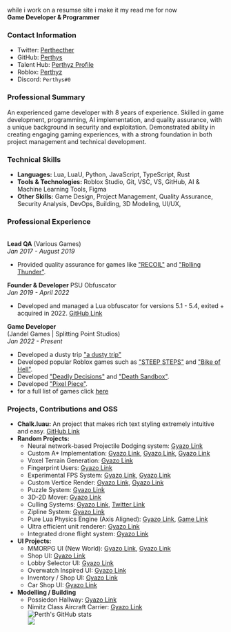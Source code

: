 while i work on a resumse site i make it my read me for now
\
**Game Developer & Programmer**
### Contact Information
- Twitter: [Perthecther](https://twitter.com/Perthecther)
- GitHub: [Perthys](https://github.com/Perthys)
- Talent Hub: [Perthyz Profile](https://talent.roblox.com/creators/327423121)
- Roblox: [Perthyz](https://www.roblox.com/users/327423121/profile)
- Discord: ``Perthys#0``
### Professional Summary
An experienced game developer with 8 years of experience. Skilled in game development, programming, AI implementation, and quality assurance, with a unique background in security and exploitation. Demonstrated ability in creating engaging gaming experiences, with a strong foundation in both project management and technical development.
### Technical Skills
- **Languages:** Lua, LuaU, Python, JavaScript, TypeScript, Rust
- **Tools & Technologies:** Roblox Studio, Git, VSC, VS, GitHub, AI & Machine Learning Tools, Figma
- **Other Skills:** Game Design, Project Management, Quality Assurance, Security Analysis, DevOps, Building, 3D Modeling, UI/UX,
### Professional Experience
\
**Lead QA** 
(Various Games)  
*Jan 2017 - August 2019*
- Provided quality assurance for games like ["RECOIL"](https://www.roblox.com/games/4651779470/RECOIL) and ["Rolling Thunder"](https://www.roblox.com/games/7686955826/Rolling-Thunder-PVE).

**Founder & Developer**
PSU Obfuscator  
*Jan 2019 - April 2022*
- Developed and managed a Lua obfuscator for versions 5.1 - 5.4, exited + acquired in 2022. [GitHub Link](https://github.com/psuDevelopment)

**Game Developer**  
(Jandel Games | Splitting Point Studios)  
*Jan 2022 - Present*
- Developed a dusty trip ["a dusty trip"](https://www.roblox.com/games/16389395869/a-dusty-trip-ROCKET#!/game-instances)
- Developed popular Roblox games such as ["STEEP STEPS"](https://www.roblox.com/games/11606818992/STEEP-STEPS) and ["Bike of Hell"](https://www.roblox.com/games/14943334555/Bike-of-Hell-UPD10).
- Developed ["Deadly Decisions"](https://www.roblox.com/games/12434172731/Deadly-Decisions) and ["Death Sandbox"](https://www.roblox.com/games/10627835972/Death-Sandbox-WINTER-UPDATE).
- Developed ["Pixel Piece"](https://www.roblox.com/groups/6537733/Pixel-Piece#!/about).
- for a full list of games click [here](https://jandel-rblx.github.io/roblox-game-stats/)
  
### Projects, Contributions and OSS
- **Chalk.luau:** An project that makes rich text styling extremely intuitive and easy. [GitHub Link](https://github.com/Perthys/chalk)
- **Random Projects:**
  - Neural network-based Projectile Dodging system: [Gyazo Link](https://gyazo.com/b46aa7d820e6503dd97148ce80f18301)
  - Custom A* Implementation: [Gyazo Link](https://gyazo.com/e9fc6f3acb5612f1ca254f627ab97520), [Gyazo Link](https://gyazo.com/5a49b217e9c2182048e5cb332f8d58a6), [Gyazo Link](https://gyazo.com/c135daf71c9660831e056185fde1ebb1)
  - Voxel Terrain Generation: [Gyazo Link](https://gyazo.com/963811224435fe4a5b564a1fab912201)
  - Fingerprint Users: [Gyazo Link](https://gyazo.com/390ec9f56d4f0511b5964c22c6241c6c)
  - Experimental FPS System: [Gyazo Link](https://gyazo.com/5bcb97fe1d06c2854ec46e25b3deb014), [Gyazo Link](https://gyazo.com/e0ad93a9c416570e8f61a76e56e8182a)
  - Custom Vertice Render: [Gyazo Link](https://gyazo.com/e8a6d963f874d7c3bb4cb8312374bf63), [Gyazo Link](https://gyazo.com/c181368a93e51f797374c021b0d4eeb2)
  - Puzzle System: [Gyazo Link](https://gyazo.com/793445ef1cc8b996e781b1a99d11948b)
  - 3D-2D Mover: [Gyazo Link](https://gyazo.com/c2d7119d7eb70220599204bb6caa6ea0)
  - Culling Systems: [Gyazo Link](https://gyazo.com/5407054e58d817c993b274125ee537db), [Twitter Link](https://twitter.com/Perthecther/status/1737984692421591070)
  - Zipline System: [Gyazo Link](https://gyazo.com/50fb37cbb1ed4e3e91075f3ad091a689)
  - Pure Lua Physics Engine (Axis Aligned): [Gyazo Link](https://gyazo.com/a5f070ab3ca0b7cd5ca084cb4de6c1ec), [Game Link](https://www.roblox.com/games/14513631125/Physics-Engine)
  - Ultra efficient unit renderer: [Gyazo Link](https://gyazo.com/0506f72d6646476681dc62eb25181e23)
  - Integrated drone flight system: [Gyazo Link](https://gyazo.com/9aec8f08329b5ca2590517ca8f2c45cd)
- **UI Projects:**
  - MMORPG UI (New World): [Gyazo Link](https://gyazo.com/6fddc9d533d342e8bff89ea30b42caed), [Gyazo Link](https://gyazo.com/f15c19647d845aabf02597ad539d470d)
  - Shop UI: [Gyazo Link](https://gyazo.com/97f89d224243bf618e48544d7c91ee0f)
  - Lobby Selector UI: [Gyazo Link](https://gyazo.com/604307096d048768d79e5b5b2104313b)
  - Overwatch Inspired UI: [Gyazo Link](https://gyazo.com/0c8eb17c5f6d84276aef984abe45355d)
  - Inventory / Shop UI: [Gyazo Link](https://gyazo.com/64c02eaf88975ada564be9a6be797930)
  - Car Shop UI: [Gyazo Link](https://gyazo.com/5353d1d9a8ba78c803b94db42735c0fd)
- **Modelling / Building**
  - Possiedon Hallway: [Gyazo Link](https://gyazo.com/9bc7dba64984b410fc60dd753c081a1f)
  - Nimitz Class Aircraft Carrier: [Gyazo Link](https://gyazo.com/a97314aaeeeaa85582f1d0c0e20de199)
\
![Perth's GitHub stats](https://github-readme-stats.vercel.app/api?username=Perthys&show_icons=true&theme=gotham)
\
![](https://komarev.com/ghpvc/?username=Perthys&color=green)
<!---
Perthys/Perthys is a ✨ special ✨ repository because its `README.md` (this file) appears on your GitHub profile.
You can click the Preview link to take a look at your changes.
--->

